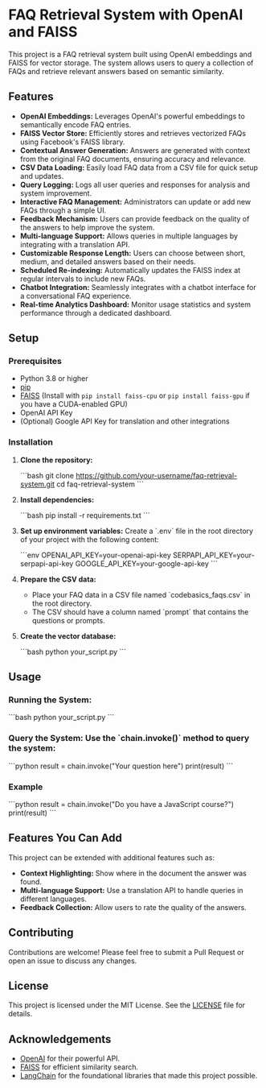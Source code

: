 
# FAQ Retrieval System with OpenAI and FAISS

This project is a FAQ retrieval system built using OpenAI embeddings and FAISS for vector storage. The system allows users to query a collection of FAQs and retrieve relevant answers based on semantic similarity.

## Features

- **OpenAI Embeddings:** Leverages OpenAI's powerful embeddings to semantically encode FAQ entries.
- **FAISS Vector Store:** Efficiently stores and retrieves vectorized FAQs using Facebook's FAISS library.
- **Contextual Answer Generation:** Answers are generated with context from the original FAQ documents, ensuring accuracy and relevance.
- **CSV Data Loading:** Easily load FAQ data from a CSV file for quick setup and updates.
- **Query Logging:** Logs all user queries and responses for analysis and system improvement.
- **Interactive FAQ Management:** Administrators can update or add new FAQs through a simple UI.
- **Feedback Mechanism:** Users can provide feedback on the quality of the answers to help improve the system.
- **Multi-language Support:** Allows queries in multiple languages by integrating with a translation API.
- **Customizable Response Length:** Users can choose between short, medium, and detailed answers based on their needs.
- **Scheduled Re-indexing:** Automatically updates the FAISS index at regular intervals to include new FAQs.
- **Chatbot Integration:** Seamlessly integrates with a chatbot interface for a conversational FAQ experience.
- **Real-time Analytics Dashboard:** Monitor usage statistics and system performance through a dedicated dashboard.

## Setup

### Prerequisites

- Python 3.8 or higher
- [pip](https://pip.pypa.io/en/stable/installation/)
- [FAISS](https://github.com/facebookresearch/faiss) (Install with `pip install faiss-cpu` or `pip install faiss-gpu` if you have a CUDA-enabled GPU)
- OpenAI API Key
- (Optional) Google API Key for translation and other integrations

### Installation

1. **Clone the repository:**

    \`\`\`bash
    git clone https://github.com/your-username/faq-retrieval-system.git
    cd faq-retrieval-system
    \`\`\`

2. **Install dependencies:**

    \`\`\`bash
    pip install -r requirements.txt
    \`\`\`

3. **Set up environment variables:** Create a \`.env\` file in the root directory of your project with the following content:

    \`\`\`env
    OPENAI_API_KEY=your-openai-api-key
    SERPAPI_API_KEY=your-serpapi-api-key
    GOOGLE_API_KEY=your-google-api-key
    \`\`\`

4. **Prepare the CSV data:**

    - Place your FAQ data in a CSV file named \`codebasics_faqs.csv\` in the root directory.
    - The CSV should have a column named \`prompt\` that contains the questions or prompts.

5. **Create the vector database:**

    \`\`\`bash
    python your_script.py
    \`\`\`

## Usage

### Running the System:

\`\`\`bash
python your_script.py
\`\`\`

### Query the System: Use the \`chain.invoke()\` method to query the system:

\`\`\`python
result = chain.invoke("Your question here")
print(result)
\`\`\`

### Example

\`\`\`python
result = chain.invoke("Do you have a JavaScript course?")
print(result)
\`\`\`

## Features You Can Add

This project can be extended with additional features such as:

- **Context Highlighting:** Show where in the document the answer was found.
- **Multi-language Support:** Use a translation API to handle queries in different languages.
- **Feedback Collection:** Allow users to rate the quality of the answers.

## Contributing

Contributions are welcome! Please feel free to submit a Pull Request or open an issue to discuss any changes.

## License

This project is licensed under the MIT License. See the [LICENSE](LICENSE) file for details.

## Acknowledgements

- [OpenAI](https://openai.com/) for their powerful API.
- [FAISS](https://github.com/facebookresearch/faiss) for efficient similarity search.
- [LangChain](https://langchain.com/) for the foundational libraries that made this project possible.
